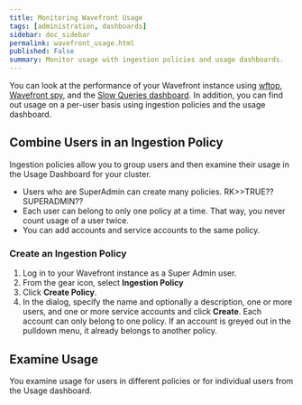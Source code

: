 ```yaml
---
title: Monitoring Wavefront Usage
tags: [administration, dashboards]
sidebar: doc_sidebar
permalink: wavefront_usage.html
published: False
summary: Monitor usage with ingestion policies and usage dashboards.
---
```


You can look at the performance of your Wavefront instance using [wftop](), [Wavefront spy](wavefront_monitoring_spy.html), and the [Slow Queries dashboard](wavefront_monitoring.html#examine-slow-queries). In addition, you can find out usage on a per-user basis using ingestion policies and the usage dashboard.


## Combine Users in an Ingestion Policy

Ingestion policies allow you to group users and then examine their usage in the Usage Dashboard for your cluster.
* Users who are SuperAdmin can create many policies. RK>>TRUE?? SUPERADMIN??
* Each user can belong to only one policy at a time. That way, you never count usage of a user twice.
* You can add accounts and service accounts to the same policy.

### Create an Ingestion Policy

1. Log in to your Wavefront instance as a Super Admin user.
2. From the gear icon, select **Ingestion Policy**
3. Click **Create Policy**.
4. In the dialog, specify the name and optionally a description, one or more users, and one or more service accounts and click **Create**.
   Each account can only belong to one policy. If an account is greyed out in the pulldown menu, it already belongs to another policy.

## Examine Usage

You examine usage for users in different policies or for individual users from the Usage dashboard.
